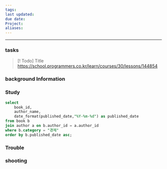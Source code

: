 ```yaml
---
tags: 
last updated: 
due date: 
Project: 
aliases:
---
```

--- 
### tasks

> [! Todo] Title
> https://school.programmers.co.kr/learn/courses/30/lessons/144854

### background Information



### Study

```sql
select 
    book_id, 
    author_name, 
    date_format(published_date,"%Y-%m-%d") as published_date
from book b
join author a on b.author_id = a.author_id
where b.category = "경제" 
order by b.published_date asc;
```


### Trouble





### shooting
